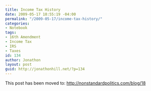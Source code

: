 ```yaml
---
title: Income Tax History
date: 2009-05-17 18:55:19 -04:00
permalink: "/2009-05-17/income-tax-history/"
categories:
- Notebook
tags:
- 16th Amendment
- Income Tax
- IRS
- Taxes
id: 134
author: Jonathon
layout: post
guid: http://jonathonhill.net/?p=134
---
```


This post has been moved to: <http://nonstandardpolitics.com/blog/18>